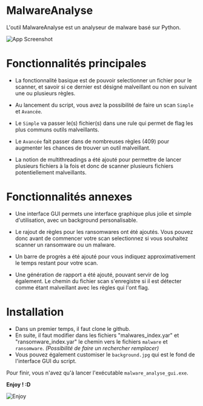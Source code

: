 # MalwareAnalyse

L'outil MalwareAnalyse est un analyseur de malware basé sur Python.

![App Screenshot](https://i.ibb.co/5MP5LWC/Scanner-Yura.png)


# Fonctionnalités principales

- La fonctionnalité basique est de pouvoir selectionner un fichier pour le scanner, et savoir si ce dernier est désigné malveillant ou non en suivant une ou plusieurs règles.

- Au lancement du script, vous avez la possibilité de faire un scan ``Simple`` et ``Avancée``.
- Le ``Simple`` va passer le(s) fichier(s) dans une rule qui permet de flag les plus communs outils malveillants.
- Le ``Avancée`` fait passer dans de nombreuses règles (409) pour augmenter les chances de trouver un outil malveillant.

- La notion de multithreadings a été ajouté pour permettre de lancer plusieurs fichiers à la fois et donc de scanner plusieurs fichiers potentiellement malveillants.

# Fonctionnalités annexes

- Une interface GUI permets une interface graphique plus jolie et simple d'utilisation, avec un background personalisable.

- Le rajout de règles pour les ransomwares ont été ajoutés. Vous pouvez donc avant de commencer votre scan selectionnez si vous souhaitez scanner un ransomware ou un malware.

- Un barre de progrès a été ajouté pour vous indiquez approximativement le temps restant pour votre scan.

- Une génération de rapport a été ajouté, pouvant servir de log également. Le chemin du fichier scan s'enregistre si il est détecter comme étant malveillant avec les règles qui l'ont flag.

# Installation

- Dans un premier temps, il faut clone le github.
- En suite, il faut modifier dans les fichiers "malwares_index.yar" et "ransomware_index.yar" le chemin vers le fichiers ``malware`` et ``ransomware``. *(Possibilité de faire un rechercher remplacer)*
- Vous pouvez également customiser le ``background.jpg`` qui est le fond de l'interface GUI du script.

Pour finir, vous n'avez qu'à lancer l'exécutable ``malware_analyse_gui.exe``.

**Enjoy ! :D**

![Enjoy](https://c.tenor.com/BP70qe8X0J8AAAAC/tenor.gif)
